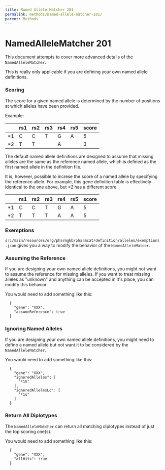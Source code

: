 ```yaml
---
title: Named Allele Matcher 201
permalink: methods/named-allele-matcher-201/
parent: Methods
---
```

# NamedAlleleMatcher 201

This document attempts to cover more advanced details of the `NamedAlleleMatcher`.

This is really only applicable if you are defining your own named allele definitions.


### Scoring

The score for a given named allele is determined by the number of positions at which alleles have been provided.

Example:

|     | rs1 | rs2 | rs3 | rs4 | rs5 | score |
| --- | --- | --- | --- | --- | --- | ----- |
| *1  | C   | C   | T   | G   | A   | 5     |
| *2  | T   | T   |     | A   |     | 3     |

The default named allele definitions are designed to assume that missing alleles are the same as the reference named allele, which is defined as the first named allele in the definition file.

It is, however, possible to increse the score of a named allele by specifying the reference allele.  For example, this gene definition table is effectively identical to the one above, but _*2_ has a different score.

|     | rs1 | rs2 | rs3 | rs4 | rs5 | score |
| --- | --- | --- | --- | --- | --- | ----- |
| *1  | C   | C   | T   | G   | A   | 5     |
| *2  | T   | T   | T   | A   | A   | 5     |



### Exemptions

`src/main/resources/org/pharmgkb/pharmcat/definition/alleles/exemptions.json` gives you a way to modify the behavior of the `NamedAlleleMatcer`.


### Assuming the Reference

If you are designing your own named allele definitions, you might not want to assume the reference for missing alleles.  If you want to treat missing alleles as "unknown" and anything can be accepted in it's place, you can modify this behavior.

You would need to add something like this:

```
  {
    "gene": "XXX",
    "assumeReference": true
  }
```

### Ignoring Named Alleles

If you are designing your own named allele definitions, you might need to define a named allele but not want it to be considered by the `NamedAlleleMatcher`.

You would need to add something like this:

```
  {
    "gene": "XXX",
    "ignoredAlleles": [
      "*1S"
    ],
    "ignoredAllelesLc": [
      "*1s"
    ]
  }
```

### Return All Diplotypes

The `NamedAlleleMatcher` can return all matching diplotypes instead of just the top scoring one(s).

You would need to add something like this:

```
  {
    "gene": "XXX",
    "allHits": true
  }
```
